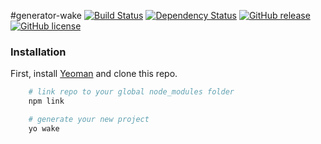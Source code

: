 #generator-wake 
[![Build Status](https://travis-ci.org/colorlight4/generator-wake.svg?branch=master)](https://travis-ci.org/colorlight4/generator-wake) [![Dependency Status](https://david-dm.org/colorlight4/generator-wake/status.svg)](https://david-dm.org/colorlight4/generator-wake#info=Dependencies) [![GitHub release](https://img.shields.io/github/release/colorlight4/generator-wake.svg)](https://github.com/colorlight4/generator-wake/releases) [![GitHub license](https://img.shields.io/badge/license-MIT-blue.svg)](https://raw.githubusercontent.com/colorlight4/generator-wake/master/LICENSE)

### Installation

First, install [Yeoman](http://yeoman.io) and clone this repo.

```sh
	# link repo to your global node_modules folder
	npm link

	# generate your new project
	yo wake
```
